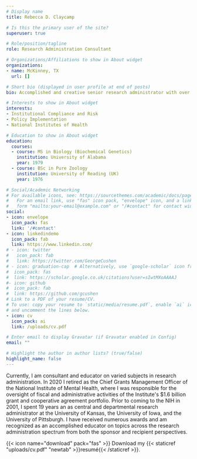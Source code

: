 ```yaml
---
# Display name
title: Rebecca D. Claycamp

# Is this the primary user of the site?
superuser: true

# Role/position/tagline
role: Research Administration Consultant

# Organizations/Affiliations to show in About widget
organizations:
- name: McKinney, TX
  url: []

# Short bio (displayed in user profile at end of posts)
bio: Accomplished and creative senior research administrator with over 38 years of broad university and federal experience in research policy and compliance implementation and administration.

# Interests to show in About widget
interests:
- Institutional Compliance and Risk
- Policy Implementation
- National Institutes of Health

# Education to show in About widget
education:
  courses:
  - course: MS in Biology (Biochemical Genetics)
    institution: University of Alabama 
    year: 1979
  - course: BSc in Pure Zoology
    institution: University of Reading (UK)
    year: 1976

# Social/Academic Networking
# For available icons, see: https://sourcethemes.com/academic/docs/page-builder/#icons
#   For an email link, use "fas" icon pack, "envelope" icon, and a link in the
#   form "mailto:your-email@example.com" or "/#contact" for contact widget.
social:
- icon: envelope
  icon_pack: fas
  link: '/#contact' 
- icon: linkedindemo
  icon_pack: fab
  link: https://www.linkedin.com/ 
# - icon: twitter
#   icon_pack: fab
#   link: https://twitter.com/GeorgeCushen
# - icon: graduation-cap  # Alternatively, use `google-scholar` icon from `ai` icon pack
#  icon_pack: fas
#  link: https://scholar.google.co.uk/citations?user=sIwtMXoAAAAJ
#- icon: github
#  icon_pack: fab
#  link: https://github.com/gcushen
# Link to a PDF of your resume/CV.
# To use: copy your resume to `static/media/resume.pdf`, enable `ai` icons in `params.toml`, 
# and uncomment the lines below.
- icon: cv
  icon_pack: ai
  link: /uploads/cv.pdf

# Enter email to display Gravatar (if Gravatar enabled in Config)
email: ""

# Highlight the author in author lists? (true/false)
highlight_name: false
---
```


Currently, I am consultant and educator on varied subjects in research administration. In 2020 I retired as the Chief Grants Management Officer of the National Institute of Mental Health, where I was responsible for the oversight of fiscal and administrative activities of the Institute's \$1.6 billion grant and cooperative agreement portfolio. Prior to coming to the NIH in 2001, I spent 19 years an as central and departmental research administrator at the University of Kansas, the University of Iowa, and the University of Pittsburgh. I have received numerous awards and am recognized as an accomplished educator on topics across the research administration spectrum from both the sponsor and recipient perspectives.  

{{< icon name="download" pack="fas" >}} Download my {{< staticref "uploads/cv.pdf" "newtab" >}}resumé{{< /staticref >}}.